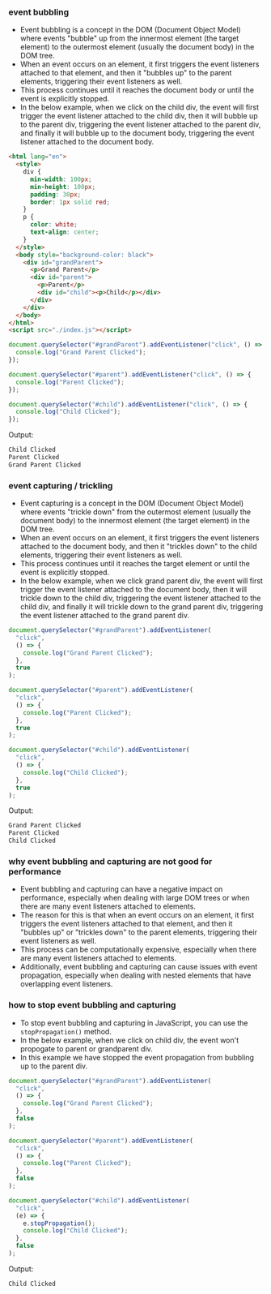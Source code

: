 ### event bubbling

- Event bubbling is a concept in the DOM (Document Object Model) where events "bubble" up from the innermost element (the target element) to the outermost element (usually the document body) in the DOM tree.
- When an event occurs on an element, it first triggers the event listeners attached to that element, and then it "bubbles up" to the parent elements, triggering their event listeners as well.
- This process continues until it reaches the document body or until the event is explicitly stopped.
- In the below example, when we click on the child div, the event will first trigger the event listener attached to the child div, then it will bubble up to the parent div, triggering the event listener attached to the parent div, and finally it will bubble up to the document body, triggering the event listener attached to the document body.

```html
<html lang="en">
  <style>
    div {
      min-width: 100px;
      min-height: 100px;
      padding: 30px;
      border: 1px solid red;
    }
    p {
      color: white;
      text-align: center;
    }
  </style>
  <body style="background-color: black">
    <div id="grandParent">
      <p>Grand Parent</p>
      <div id="parent">
        <p>Parent</p>
        <div id="child"><p>Child</p></div>
      </div>
    </div>
  </body>
</html>
<script src="./index.js"></script>
```

```js
document.querySelector("#grandParent").addEventListener("click", () => {
  console.log("Grand Parent Clicked");
});

document.querySelector("#parent").addEventListener("click", () => {
  console.log("Parent Clicked");
});

document.querySelector("#child").addEventListener("click", () => {
  console.log("Child Clicked");
});
```

Output:

```js
Child Clicked
Parent Clicked
Grand Parent Clicked
```

### event capturing / trickling

- Event capturing is a concept in the DOM (Document Object Model) where events "trickle down" from the outermost element (usually the document body) to the innermost element (the target element) in the DOM tree.
- When an event occurs on an element, it first triggers the event listeners attached to the document body, and then it "trickles down" to the child elements, triggering their event listeners as well.
- This process continues until it reaches the target element or until the event is explicitly stopped.
- In the below example, when we click grand parent div, the event will first trigger the event listener attached to the document body, then it will trickle down to the child div, triggering the event listener attached to the child div, and finally it will trickle down to the grand parent div, triggering the event listener attached to the grand parent div.

```js
document.querySelector("#grandParent").addEventListener(
  "click",
  () => {
    console.log("Grand Parent Clicked");
  },
  true
);

document.querySelector("#parent").addEventListener(
  "click",
  () => {
    console.log("Parent Clicked");
  },
  true
);

document.querySelector("#child").addEventListener(
  "click",
  () => {
    console.log("Child Clicked");
  },
  true
);
```

Output:

```js
Grand Parent Clicked
Parent Clicked
Child Clicked
```

### why event bubbling and capturing are not good for performance

- Event bubbling and capturing can have a negative impact on performance, especially when dealing with large DOM trees or when there are many event listeners attached to elements.
- The reason for this is that when an event occurs on an element, it first triggers the event listeners attached to that element, and then it "bubbles up" or "trickles down" to the parent elements, triggering their event listeners as well.
- This process can be computationally expensive, especially when there are many event listeners attached to elements.
- Additionally, event bubbling and capturing can cause issues with event propagation, especially when dealing with nested elements that have overlapping event listeners.

### how to stop event bubbling and capturing

- To stop event bubbling and capturing in JavaScript, you can use the `stopPropagation()` method.
- In the below example, when we click on child div, the event won't propogate to parent or grandparent div.
- In this example we have stopped the event propagation from bubbling up to the parent div.

```js
document.querySelector("#grandParent").addEventListener(
  "click",
  () => {
    console.log("Grand Parent Clicked");
  },
  false
);

document.querySelector("#parent").addEventListener(
  "click",
  () => {
    console.log("Parent Clicked");
  },
  false
);

document.querySelector("#child").addEventListener(
  "click",
  (e) => {
    e.stopPropagation();
    console.log("Child Clicked");
  },
  false
);
```

Output:

```js
Child Clicked
```
